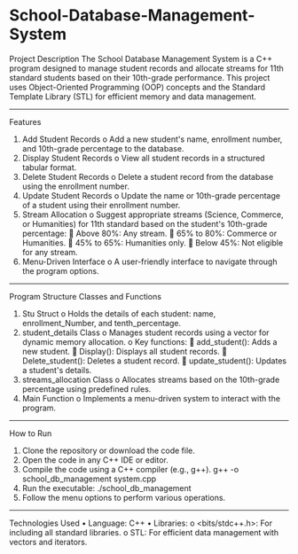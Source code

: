 # School-Database-Management-System
Project Description
The School Database Management System is a C++ program designed to manage student records and allocate streams for 11th standard students based on their 10th-grade performance. This project uses Object-Oriented Programming (OOP) concepts and the Standard Template Library (STL) for efficient memory and data management.
________________________________________
Features
1.	Add Student Records
   o	Add a new student's name, enrollment number, and 10th-grade percentage to the database.
2.	Display Student Records
   o	View all student records in a structured tabular format.
3.	Delete Student Records
   o	Delete a student record from the database using the enrollment number.
4.	Update Student Records
   o	Update the name or 10th-grade percentage of a student using their enrollment number.
5.	Stream Allocation
   o	Suggest appropriate streams (Science, Commerce, or Humanities) for 11th standard based on the student's 10th-grade percentage:
     	Above 80%: Any stream.
     	65% to 80%: Commerce or Humanities.
     	45% to 65%: Humanities only.
     	Below 45%: Not eligible for any stream.
6.	Menu-Driven Interface
   o	A user-friendly interface to navigate through the program options.
________________________________________
Program Structure
Classes and Functions
1.	Stu Struct
   o	Holds the details of each student: name, enrollment_Number, and tenth_percentage.
2.	student_details Class
   o	Manages student records using a vector for dynamic memory allocation.
   o	Key functions:
     	add_student(): Adds a new student.
     	Display(): Displays all student records.
     	Delete_student(): Deletes a student record.
     	update_student(): Updates a student's details.
3.	streams_allocation Class
   o	Allocates streams based on the 10th-grade percentage using predefined rules.
4.	Main Function
   o	Implements a menu-driven system to interact with the program.
________________________________________
How to Run
1.	Clone the repository or download the code file.
2.	Open the code in any C++ IDE or editor.
3.	Compile the code using a C++ compiler (e.g., g++).
   g++ -o school_db_management system.cpp
4.	Run the executable:
   ./school_db_management
5.	Follow the menu options to perform various operations.
________________________________________
Technologies Used
 •	Language: C++
 •	Libraries:
   o	<bits/stdc++.h>: For including all standard libraries.
   o	STL: For efficient data management with vectors and iterators.



 
